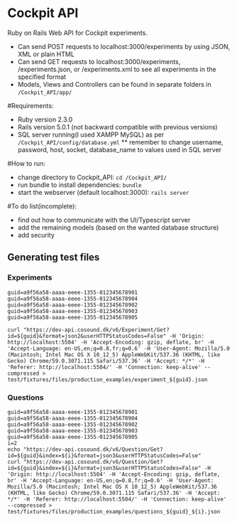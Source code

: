 # Cockpit API
Ruby on Rails Web API for Cockpit experiments. 
- Can send POST requests to localhost:3000/experiments by using JSON, XML or plain HTML
- Can send GET requests to localhost:3000/experiments, /experiments.json, or /experiments.xml to see all experiments in the specified format
- Models, Views and Controllers can be found in separate folders in `/Cockpit_API/app/`

#Requirements:
- Ruby version 2.3.0
- Rails version 5.0.1 (not backward compatible with previous versions)
- SQL server running(I used XAMPP MySQL) as per `/Cockpit_API/config/database.yml`
** remember to change username, password, host, socket, database_name to values used in SQL server

#How to run:
- change directory to Cockpit_API: `cd /Cockpit_API/`
- run bundle to install dependencies: `bundle`
- start the webserver (default localhost:3000): `rails server`

#To do list(incomplete):
- find out how to communicate with the UI/Typescript server
- add the remaining models (based on the wanted database structure)
- add security


## Generating test files


### Experiments

```
guid=a9f56a58-aaaa-eeee-1355-012345678901
guid=a9f56a58-aaaa-eeee-1355-012345678904
guid=a9f56a58-aaaa-eeee-1355-012345678902
guid=a9f56a58-aaaa-eeee-1355-012345678903
guid=a9f56a58-aaaa-eeee-1355-012345678905

curl "https://dev-api.cosound.dk/v6/Experiment/Get?id=${guid}&format=json2&userHTTPStatusCodes=False" -H 'Origin: http://localhost:5504' -H 'Accept-Encoding: gzip, deflate, br' -H 'Accept-Language: en-US,en;q=0.8,fr;q=0.6' -H 'User-Agent: Mozilla/5.0 (Macintosh; Intel Mac OS X 10_12_5) AppleWebKit/537.36 (KHTML, like Gecko) Chrome/59.0.3071.115 Safari/537.36' -H 'Accept: */*' -H 'Referer: http://localhost:5504/' -H 'Connection: keep-alive' --compressed > test/fixtures/files/production_examples/experiment_${guid}.json
```

### Questions

```
guid=a9f56a58-aaaa-eeee-1355-012345678901
guid=a9f56a58-aaaa-eeee-1355-012345678904
guid=a9f56a58-aaaa-eeee-1355-012345678902
guid=a9f56a58-aaaa-eeee-1355-012345678903
guid=a9f56a58-aaaa-eeee-1355-012345678905
i=2
echo "https://dev-api.cosound.dk/v6/Question/Get?id=${guid}&index=${i}&format=json3&userHTTPStatusCodes=False"
curl "https://dev-api.cosound.dk/v6/Question/Get?id=${guid}&index=${i}&format=json3&userHTTPStatusCodes=False" -H 'Origin: http://localhost:5504' -H 'Accept-Encoding: gzip, deflate, br' -H 'Accept-Language: en-US,en;q=0.8,fr;q=0.6' -H 'User-Agent: Mozilla/5.0 (Macintosh; Intel Mac OS X 10_12_5) AppleWebKit/537.36 (KHTML, like Gecko) Chrome/59.0.3071.115 Safari/537.36' -H 'Accept: */*' -H 'Referer: http://localhost:5504/' -H 'Connection: keep-alive' --compressed > test/fixtures/files/production_examples/questions_${guid}_${i}.json
```
